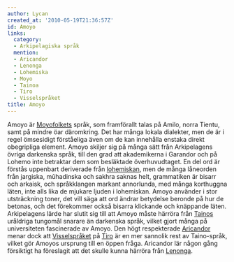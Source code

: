 ```yaml
---
author: Lycan
created_at: '2010-05-19T21:36:57Z'
id: Amoyo
links:
  category:
  - Arkipelagiska språk
  mention:
  - Aricandor
  - Lenonga
  - Lohemiska
  - Moyo
  - Tainoa
  - Tiro
  - Visselspråket
title: Amoyo
---
```


Amoyo är [Moyofolkets] språk, som framförallt talas på Amilo, norra Tientu, samt på mindre öar
däromkring. Det har många lokala dialekter, men de är i regel ömsesidigt förståeliga även om de kan
innehålla enstaka direkt obegripliga element. Amoyo skiljer sig på många sätt från Arkipelagens
övriga darkenska språk, till den grad att akademikerna i Garandor och på Lohemo inte betraktar dem
som besläktade överhuvudtaget. En del ord är förstås uppenbart deriverade från [lohemiskan], men de
många låneorden från jargiska, mûhadinska och sakhra saknas helt, grammatiken är bisarr och arkaisk,
och språkklangen markant annorlunda, med många korthuggna läten, inte alls lika de mjukare ljuden i
lohemiskan. Amoyo använder i stor utsträckning toner, det vill säga att ord ändrar betydelse beronde
på hur de betonas, och det förekommer också bisarra klickande och knäppande läten. Arkipelagens
lärde har slutit sig till att Amoyo måste härröra från [Tainos] uråldriga tungomål snarare än
darkenska språk, vilket gjort många på universiteten fascinerade av Amoyo. Den högt respekterade
[Aricandor] menar dock att [Visselspråket] på [Tiro] är en mer sannolik rest av Taino-språk, vilket
gör Amoyos ursprung till en öppen fråga. Aricandor lär någon gång försiktigt ha föreslagit att det
skulle kunna härröra från [Lenonga].

  [Moyofolkets]: Moyo
  [lohemiskan]: Lohemiska
  [Tainos]: Tainoa
  [Aricandor]: Aricandor
  [Visselspråket]: Visselspråket
  [Tiro]: Tiro
  [Lenonga]: Lenonga